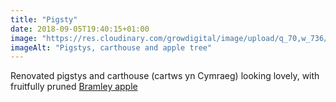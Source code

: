 ```yaml
---
title: "Pigsty"
date: 2018-09-05T19:40:15+01:00
image: "https://res.cloudinary.com/growdigital/image/upload/q_70,w_736/v1544344498/pigsty-44492453821.jpg"
imageAlt: "Pigstys, carthouse and apple tree"
---
```


Renovated pigstys and carthouse (cartws yn Cymraeg) looking lovely, with fruitfully pruned [Bramley apple](https://www.orangepippin.com/apples/bramley)
